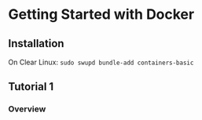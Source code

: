# Getting Started with Docker

## Installation

On Clear Linux:
`sudo swupd bundle-add containers-basic`

## Tutorial 1

### Overview

